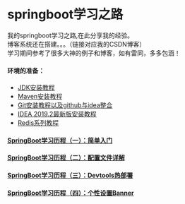 # springboot学习之路
我的springboot学习之路,在此分享我的经验。  
博客系统还在搭建。。。（链接对应我的CSDN博客）  
学习期间参考了很多大神的例子和博客，如有雷同，多多包涵！
#### 环境的准备：
- [JDK安装教程](https://blog.csdn.net/RabbitInTheGrass/article/details/101846666)
- [Maven安装教程](https://blog.csdn.net/RabbitInTheGrass/article/details/101836678)
- [Git安装教程以及github与idea整合](https://blog.csdn.net/RabbitInTheGrass/article/details/102331947)
- [IDEA 2019.2最新版安装教程](https://blog.csdn.net/RabbitInTheGrass/article/details/101839121)
- [Redis系列教程]()
#### [SpringBoot学习历程（一）：简单入门](https://blog.csdn.net/RabbitInTheGrass/article/details/101691657)
#### [SpringBoot学习历程（二）：配置文件详解](https://blog.csdn.net/RabbitInTheGrass/article/details/101915798)
#### [SpringBoot学习历程（三）：Devtools热部署](https://blog.csdn.net/RabbitInTheGrass/article/details/101939629)
#### [SpringBoot学习历程（四）：个性设置Banner](https://blog.csdn.net/RabbitInTheGrass/article/details/101944857)


